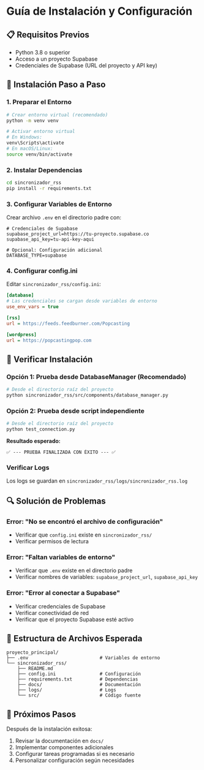 # Guía de Instalación y Configuración

## 📋 Requisitos Previos

- Python 3.8 o superior
- Acceso a un proyecto Supabase
- Credenciales de Supabase (URL del proyecto y API key)

## 🔧 Instalación Paso a Paso

### 1. Preparar el Entorno

```bash
# Crear entorno virtual (recomendado)
python -m venv venv

# Activar entorno virtual
# En Windows:
venv\Scripts\activate
# En macOS/Linux:
source venv/bin/activate
```

### 2. Instalar Dependencias

```bash
cd sincronizador_rss
pip install -r requirements.txt
```

### 3. Configurar Variables de Entorno

Crear archivo `.env` en el directorio padre con:

```env
# Credenciales de Supabase
supabase_project_url=https://tu-proyecto.supabase.co
supabase_api_key=tu-api-key-aqui

# Opcional: Configuración adicional
DATABASE_TYPE=supabase
```

### 4. Configurar config.ini

Editar `sincronizador_rss/config.ini`:

```ini
[database]
# Las credenciales se cargan desde variables de entorno
use_env_vars = true

[rss]
url = https://feeds.feedburner.com/Popcasting

[wordpress]
url = https://popcastingpop.com
```

## 🧪 Verificar Instalación

### Opción 1: Prueba desde DatabaseManager (Recomendado)

```bash
# Desde el directorio raíz del proyecto
python sincronizador_rss/src/components/database_manager.py
```

### Opción 2: Prueba desde script independiente

```bash
# Desde el directorio raíz del proyecto
python test_connection.py
```

**Resultado esperado:**
```
✅ --- PRUEBA FINALIZADA CON ÉXITO --- ✅
```

### Verificar Logs

Los logs se guardan en `sincronizador_rss/logs/sincronizador_rss.log`

## 🔍 Solución de Problemas

### Error: "No se encontró el archivo de configuración"
- Verificar que `config.ini` existe en `sincronizador_rss/`
- Verificar permisos de lectura

### Error: "Faltan variables de entorno"
- Verificar que `.env` existe en el directorio padre
- Verificar nombres de variables: `supabase_project_url`, `supabase_api_key`

### Error: "Error al conectar a Supabase"
- Verificar credenciales de Supabase
- Verificar conectividad de red
- Verificar que el proyecto Supabase esté activo

## 📁 Estructura de Archivos Esperada

```
proyecto_principal/
├── .env                          # Variables de entorno
└── sincronizador_rss/
    ├── README.md
    ├── config.ini                # Configuración
    ├── requirements.txt          # Dependencias
    ├── docs/                     # Documentación
    ├── logs/                     # Logs
    └── src/                      # Código fuente
```

## 🚀 Próximos Pasos

Después de la instalación exitosa:

1. Revisar la documentación en `docs/`
2. Implementar componentes adicionales
3. Configurar tareas programadas si es necesario
4. Personalizar configuración según necesidades 